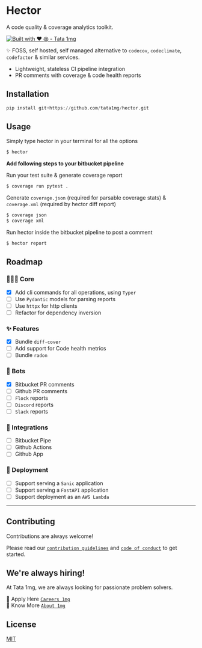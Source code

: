# Hector 

A code quality & coverage analytics toolkit.

[![Built with ♥️ @ - Tata 1mg](https://img.shields.io/static/v1?label=Built+with+🤍&message=%40+Tata+1mg&color=fe6f61&style=for-the-badge)](https://www.1mg.com/jobs)


✨ FOSS, self hosted, self managed alternative to `codecov`, `codeclimate`, `codefactor` & similar services.

- Lightweight, stateless CI pipeline integration
- PR comments with coverage & code health reports

## Installation

```py
pip install git+https://github.com/tata1mg/hector.git
```

## Usage

Simply type hector in your terminal for all the options
```py
$ hector
```

**Add following steps to your bitbucket pipeline**

Run your test suite & generate coverage report

```py
$ coverage run pytest .
```

Generate `coverage.json` (required for parsable coverage stats)
& `coverage.xml` (required by hector diff report)

```py
$ coverage json
$ coverage xml
```

Run hector inside the bitbucket pipeline to post a comment
```py
$ hector report
```

## Roadmap

### 👩🏼‍💻 Core

- [x]  Add cli commands for all operations, using `Typer`
- [ ]  Use `Pydantic` models for parsing reports
- [ ]  Use `httpx` for http clients
- [ ]  Refactor for dependency inversion

### ✨ Features

- [x] Bundle `diff-cover`
- [ ] Add support for Code health metrics
- [ ] Bundle `radon`

### 👾 Bots

- [x] Bitbucket PR comments
- [ ] Github PR comments
- [ ] `Flock` reports
- [ ] `Discord` reports
- [ ] `Slack` reports

### 🔧 Integrations

- [ ] Bitbucket Pipe
- [ ] Github Actions
- [ ] Github App

### 🚀 Deployment

- [ ] Support serving a `Sanic` application
- [ ] Support serving a `FastAPI` application
- [ ] Support deployment as an `AWS Lambda`

---


## Contributing

Contributions are always welcome!

Please read our [`contribution guidelines`](./CHANGELOG.md) and [`code of conduct`](./CODE_OF_CONDUCT.md) to get started.


## We're always hiring!

At Tata 1mg, we are always looking for passionate problem solvers.  

🚀 Apply Here [`Careers 1mg`](https://www.1mg.com/jobs?utm=github/hector)  
🥇 Know More [`About 1mg`](https://www.1mg.com/aboutUs?utm=github/hector)


## License

[MIT](https://choosealicense.com/licenses/mit/)
